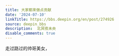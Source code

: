 ```yaml
---
title: 大家都来做点贡献
date: '2024-07-10'
linkTitle: https://bbs.deepin.org/en/post/274926
source: deepin_bbs
description:  北冥夜未央 
disable_comments: true
---
```

走过路过的帅哥美女，
